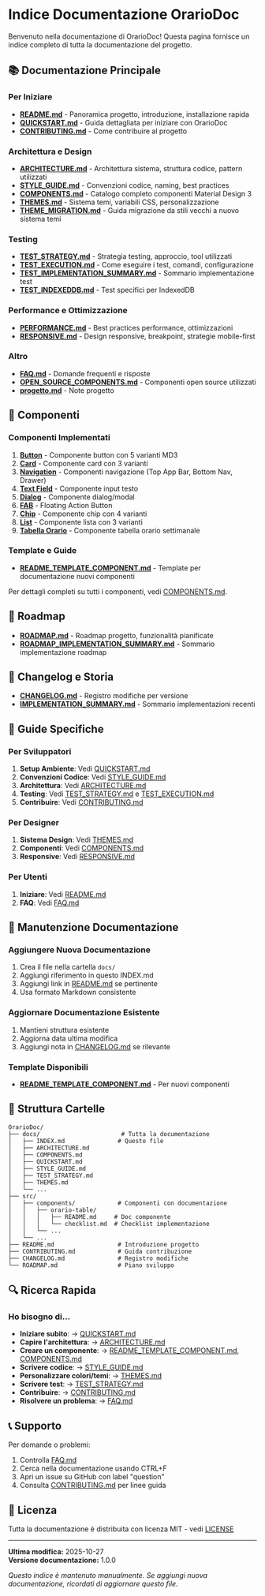 # Indice Documentazione OrarioDoc

Benvenuto nella documentazione di OrarioDoc! Questa pagina fornisce un indice completo di tutta la documentazione del progetto.

## 📚 Documentazione Principale

### Per Iniziare
- **[README.md](../README.md)** - Panoramica progetto, introduzione, installazione rapida
- **[QUICKSTART.md](QUICKSTART.md)** - Guida dettagliata per iniziare con OrarioDoc
- **[CONTRIBUTING.md](../CONTRIBUTING.md)** - Come contribuire al progetto

### Architettura e Design
- **[ARCHITECTURE.md](ARCHITECTURE.md)** - Architettura sistema, struttura codice, pattern utilizzati
- **[STYLE_GUIDE.md](STYLE_GUIDE.md)** - Convenzioni codice, naming, best practices
- **[COMPONENTS.md](COMPONENTS.md)** - Catalogo completo componenti Material Design 3
- **[THEMES.md](THEMES.md)** - Sistema temi, variabili CSS, personalizzazione
- **[THEME_MIGRATION.md](THEME_MIGRATION.md)** - Guida migrazione da stili vecchi a nuovo sistema temi

### Testing
- **[TEST_STRATEGY.md](TEST_STRATEGY.md)** - Strategia testing, approccio, tool utilizzati
- **[TEST_EXECUTION.md](TEST_EXECUTION.md)** - Come eseguire i test, comandi, configurazione
- **[TEST_IMPLEMENTATION_SUMMARY.md](TEST_IMPLEMENTATION_SUMMARY.md)** - Sommario implementazione test
- **[TEST_INDEXEDDB.md](TEST_INDEXEDDB.md)** - Test specifici per IndexedDB

### Performance e Ottimizzazione
- **[PERFORMANCE.md](PERFORMANCE.md)** - Best practices performance, ottimizzazioni
- **[RESPONSIVE.md](RESPONSIVE.md)** - Design responsive, breakpoint, strategie mobile-first

### Altro
- **[FAQ.md](FAQ.md)** - Domande frequenti e risposte
- **[OPEN_SOURCE_COMPONENTS.md](OPEN_SOURCE_COMPONENTS.md)** - Componenti open source utilizzati
- **[progetto.md](progetto.md)** - Note progetto

## 🧩 Componenti

### Componenti Implementati

1. **[Button](../src/components/button.css)** - Componente button con 5 varianti MD3
2. **[Card](../src/components/card.css)** - Componente card con 3 varianti
3. **[Navigation](../src/components/)** - Componenti navigazione (Top App Bar, Bottom Nav, Drawer)
4. **[Text Field](../src/components/)** - Componente input testo
5. **[Dialog](../src/components/)** - Componente dialog/modal
6. **[FAB](../src/components/)** - Floating Action Button
7. **[Chip](../src/components/)** - Componente chip con 4 varianti
8. **[List](../src/components/)** - Componente lista con 3 varianti
9. **[Tabella Orario](../src/components/orario-table/README.md)** - Componente tabella orario settimanale

### Template e Guide
- **[README_TEMPLATE_COMPONENT.md](../README_TEMPLATE_COMPONENT.md)** - Template per documentazione nuovi componenti

Per dettagli completi su tutti i componenti, vedi [COMPONENTS.md](COMPONENTS.md).

## 🚀 Roadmap

- **[ROADMAP.md](../ROADMAP.md)** - Roadmap progetto, funzionalità pianificate
- **[ROADMAP_IMPLEMENTATION_SUMMARY.md](../ROADMAP_IMPLEMENTATION_SUMMARY.md)** - Sommario implementazione roadmap

## 📝 Changelog e Storia

- **[CHANGELOG.md](../CHANGELOG.md)** - Registro modifiche per versione
- **[IMPLEMENTATION_SUMMARY.md](../IMPLEMENTATION_SUMMARY.md)** - Sommario implementazioni recenti

## 🎯 Guide Specifiche

### Per Sviluppatori
1. **Setup Ambiente**: Vedi [QUICKSTART.md](QUICKSTART.md)
2. **Convenzioni Codice**: Vedi [STYLE_GUIDE.md](STYLE_GUIDE.md)
3. **Architettura**: Vedi [ARCHITECTURE.md](ARCHITECTURE.md)
4. **Testing**: Vedi [TEST_STRATEGY.md](TEST_STRATEGY.md) e [TEST_EXECUTION.md](TEST_EXECUTION.md)
5. **Contribuire**: Vedi [CONTRIBUTING.md](../CONTRIBUTING.md)

### Per Designer
1. **Sistema Design**: Vedi [THEMES.md](THEMES.md)
2. **Componenti**: Vedi [COMPONENTS.md](COMPONENTS.md)
3. **Responsive**: Vedi [RESPONSIVE.md](RESPONSIVE.md)

### Per Utenti
1. **Iniziare**: Vedi [README.md](../README.md)
2. **FAQ**: Vedi [FAQ.md](FAQ.md)

## 🔧 Manutenzione Documentazione

### Aggiungere Nuova Documentazione
1. Crea il file nella cartella `docs/`
2. Aggiungi riferimento in questo INDEX.md
3. Aggiungi link in [README.md](../README.md) se pertinente
4. Usa formato Markdown consistente

### Aggiornare Documentazione Esistente
1. Mantieni struttura esistente
2. Aggiorna data ultima modifica
3. Aggiungi nota in [CHANGELOG.md](../CHANGELOG.md) se rilevante

### Template Disponibili
- **[README_TEMPLATE_COMPONENT.md](../README_TEMPLATE_COMPONENT.md)** - Per nuovi componenti

## 📂 Struttura Cartelle

```
OrarioDoc/
├── docs/                       # Tutta la documentazione
│   ├── INDEX.md               # Questo file
│   ├── ARCHITECTURE.md
│   ├── COMPONENTS.md
│   ├── QUICKSTART.md
│   ├── STYLE_GUIDE.md
│   ├── TEST_STRATEGY.md
│   ├── THEMES.md
│   └── ...
├── src/
│   ├── components/            # Componenti con documentazione
│   │   ├── orario-table/
│   │   │   ├── README.md     # Doc componente
│   │   │   └── checklist.md  # Checklist implementazione
│   │   └── ...
│   └── ...
├── README.md                  # Introduzione progetto
├── CONTRIBUTING.md            # Guida contribuzione
├── CHANGELOG.md               # Registro modifiche
└── ROADMAP.md                 # Piano sviluppo
```

## 🔍 Ricerca Rapida

### Ho bisogno di...

- **Iniziare subito**: → [QUICKSTART.md](QUICKSTART.md)
- **Capire l'architettura**: → [ARCHITECTURE.md](ARCHITECTURE.md)
- **Creare un componente**: → [README_TEMPLATE_COMPONENT.md](../README_TEMPLATE_COMPONENT.md), [COMPONENTS.md](COMPONENTS.md)
- **Scrivere codice**: → [STYLE_GUIDE.md](STYLE_GUIDE.md)
- **Personalizzare colori/temi**: → [THEMES.md](THEMES.md)
- **Scrivere test**: → [TEST_STRATEGY.md](TEST_STRATEGY.md)
- **Contribuire**: → [CONTRIBUTING.md](../CONTRIBUTING.md)
- **Risolvere un problema**: → [FAQ.md](FAQ.md)

## 📞 Supporto

Per domande o problemi:

1. Controlla [FAQ.md](FAQ.md)
2. Cerca nella documentazione usando CTRL+F
3. Apri un issue su GitHub con label "question"
4. Consulta [CONTRIBUTING.md](../CONTRIBUTING.md) per linee guida

## 📄 Licenza

Tutta la documentazione è distribuita con licenza MIT - vedi [LICENSE](../LICENSE)

---

**Ultima modifica:** 2025-10-27  
**Versione documentazione:** 1.0.0

*Questo indice è mantenuto manualmente. Se aggiungi nuova documentazione, ricordati di aggiornare questo file.*
